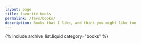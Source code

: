 ```yaml
---
layout: page
title: favorite books
permalink: /favs/books/
description: Books that I like, and think you might like too
---
```


{% include archive_list.liquid category="books" %}
